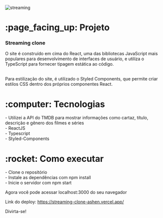 
![streaming](https://user-images.githubusercontent.com/115239333/225338229-7f12938c-651f-4bde-b23e-94e554f31dc5.png)

<h1> :page_facing_up: Projeto</h1>
<h3>Streaming clone</h3> 
O site é construído em cima do React, uma das bibliotecas JavaScript mais populares para desenvolvimento de interfaces de usuário, e utiliza o TypeScript para fornecer tipagem estática ao código.</br></br>

Para estilização do site, é utilizado o Styled Components, que permite criar estilos CSS dentro dos próprios componentes React.

<h1> :computer: Tecnologias</h1>
- Utilizei a API do TMDB para mostrar informações como cartaz, título, descrição e gênero dos filmes e séries</br>
- ReactJS </br>
- Typescript </br>
- Styled-Components

<h1> :rocket: Como executar</h1>
- Clone o repositório </br>
- Instale as dependências com npm install </br>
- Inicie o servidor com npm start  </br>

Agora você pode acessar localhost:3000 do seu navegador

Link do deploy: https://streaming-clone-ashen.vercel.app/</br>

Divirta-se!

